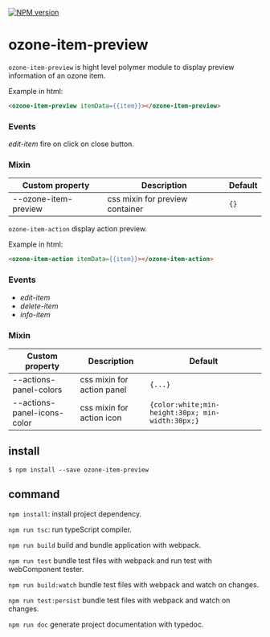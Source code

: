 [![NPM version][npm-image]][npm-url] 
#  ozone-item-preview


`ozone-item-preview` is hight level polymer module to display preview information of an ozone item.

Example in html:
```html
<ozone-item-preview itemData={{item}}></ozone-item-preview>
```

### Events

 *edit-item* fire on click on close button.
 
### Mixin
 Custom property | Description | Default
 ----------------|-------------|----------
 --ozone-item-preview | css mixin for preview container | `{}`


`ozone-item-action` display action preview.

Example in html:
```html
<ozone-item-action itemData={{item}}></ozone-item-action>
```

### Events

* *edit-item*
* *delete-item*
* *info-item*

 ### Mixin
 Custom property | Description | Default
 ----------------|-------------|----------
 --actions-panel-colors | css mixin for action panel | `{...}`
 --actions-panel-icons-color | css mixin for action icon | `{color:white;min-height:30px; min-width:30px;}`

## install
 
 ```
 $ npm install --save ozone-item-preview
 ```
 

[npm-image]: https://badge.fury.io/js/ozone-item-preview.svg
[npm-url]: https://npmjs.org/package/ozone-item-preview

## command

`npm install`: install project dependency.

`npm run tsc`: run typeScript compiler.

`npm run build` build and bundle application with webpack.

`npm run test` bundle test files with webpack and run test with webComponent tester.

`npm run build:watch` bundle test files with webpack and watch on changes.

`npm run test:persist` bundle test files with webpack and watch on changes.

`npm run doc` generate project documentation with typedoc.
